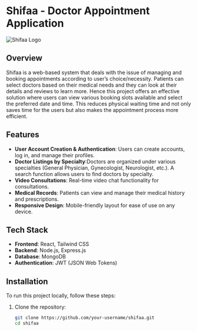 # Shifaa - Doctor Appointment Application

![Shifaa Logo](https://shifaa.vercel.app/logo.png) 

## Overview

Shifaa is a web-based system that deals with the issue of managing and booking appointments according to user’s choice/necessity. Patients can select doctors based on their medical needs and they can look at their details and reviews to learn more. Hence this project offers an effective solution where users can view various booking slots available and select the preferred date and time. This reduces                               physical waiting time and not only saves time for the users but also makes the appointment process more efficient.

## Features

- **User Account Creation & Authentication**: Users can create accounts, log in, and manage their profiles.
- **Doctor Listings by Specialty**:Doctors are organized under various specialties (General Physician, Gynecologist, 
Neurologist, etc.).
A search function allows users to find doctors by specialty.
- **Video Consultations**: Real-time video chat functionality for consultations.
- **Medical Records**: Patients can view and manage their medical history and prescriptions.
- **Responsive Design**: Mobile-friendly layout for ease of use on any device.

## Tech Stack

- **Frontend**: React, Tailwind CSS
- **Backend**: Node.js, Express.js
- **Database**: MongoDB
- **Authentication**: JWT (JSON Web Tokens)

## Installation

To run this project locally, follow these steps:

1. Clone the repository:
   ```bash
   git clone https://github.com/your-username/shifaa.git
   cd shifaa
